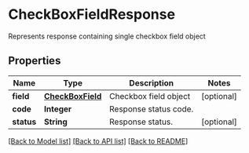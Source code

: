﻿
# CheckBoxFieldResponse
Represents response containing single checkbox field object

## Properties
Name | Type | Description | Notes
------------ | ------------- | ------------- | -------------
**field** | [**CheckBoxField**](CheckBoxField.md) | Checkbox field object | [optional]
**code** | **Integer** | Response status code. | 
**status** | **String** | Response status. | [optional]


[[Back to Model list]](../../README.md#documentation-for-models) [[Back to API list]](../../README.md#documentation-for-api-endpoints) [[Back to README]](../../README.md)


